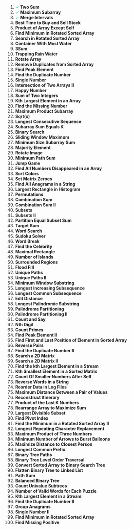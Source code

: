 1. <span style="color:#19c96b">&check;</span> **Two Sum**
2. <span style="color:#19c96b">&check;</span> **Maximum Subarray**
3. <span style="color:#19c96b">&check;</span> **Merge Intervals**
4. **Best Time to Buy and Sell Stock**
5. **Product of Array Except Self**
6. **Find Minimum in Rotated Sorted Array**
7. **Search in Rotated Sorted Array**
8. **Container With Most Water**
9. **3Sum**
10. **Trapping Rain Water**
11. **Rotate Array**
12. **Remove Duplicates from Sorted Array**
13. **Find Peak Element**
14. **Find the Duplicate Number**
15. **Single Number**
16. **Intersection of Two Arrays II**
17. **Happy Number**
18. **Sum of Two Integers**
19. **Kth Largest Element in an Array**
20. **Find the Missing Number**
21. **Maximum Product Subarray**
22. **Sqrt(x)**
23. **Longest Consecutive Sequence**
24. **Subarray Sum Equals K**
25. **Binary Search**
26. **Sliding Window Maximum**
27. **Minimum Size Subarray Sum**
28. **Majority Element**
29. **Rotate Image**
30. **Minimum Path Sum**
31. **Jump Game**
32. **Find All Numbers Disappeared in an Array**
33. **Sort Colors**
34. **Set Matrix Zeroes**
35. **Find All Anagrams in a String**
36. **Largest Rectangle in Histogram**
37. **Permutations**
38. **Combination Sum**
39. **Combination Sum II**
40. **Subsets**
41. **Subsets II**
42. **Partition Equal Subset Sum**
43. **Target Sum**
44. **Word Search**
45. **Sudoku Solver**
46. **Word Break**
47. **Find the Celebrity**
48. **Maximal Rectangle**
49. **Number of Islands**
50. **Surrounded Regions**
51. **Flood Fill**
52. **Unique Paths**
53. **Unique Paths II**
54. **Minimum Window Substring**
55. **Longest Increasing Subsequence**
56. **Longest Common Subsequence**
57. **Edit Distance**
58. **Longest Palindromic Substring**
59. **Palindrome Partitioning**
60. **Palindrome Partitioning II**
61. **Count and Say**
62. **Nth Digit**
63. **Count Primes**
64. **Find Peak Element II**
65. **Find First and Last Position of Element in Sorted Array**
66. **Reverse Pairs**
67. **Find the Duplicate Number II**
68. **Search a 2D Matrix**
69. **Search a 2D Matrix II**
70. **Find the kth Largest Element in a Stream**
71. **Kth Smallest Element in a Sorted Matrix**
72. **Count Of Smaller Numbers After Self**
73. **Reverse Words in a String**
74. **Reorder Data in Log Files**
75. **Maximum Distance Between a Pair of Values**
76. **Reconstruct Itinerary**
77. **Product of the Last K Numbers**
78. **Rearrange Array to Maximize Sum**
79. **Largest Divisible Subset**
80. **Find Pivot Index**
81. **Find the Minimum in a Rotated Sorted Array II**
82. **Longest Repeating Character Replacement**
83. **Maximum Product of Three Numbers**
84. **Minimum Number of Arrows to Burst Balloons**
85. **Maximize Distance to Closest Person**
86. **Longest Common Prefix**
87. **Binary Tree Paths**
88. **Binary Tree Level Order Traversal**
89. **Convert Sorted Array to Binary Search Tree**
90. **Flatten Binary Tree to Linked List**
91. **Path Sum**
92. **Balanced Binary Tree**
93. **Count Univalue Subtrees**
94. **Number of Valid Words for Each Puzzle**
95. **Kth Largest Element in a Stream**
96. **Find the Duplicate Number II**
97. **Group Anagrams**
98. **Single Number II**
99. **Find Minimum in Rotated Sorted Array**
100. **Find Missing Positive**
